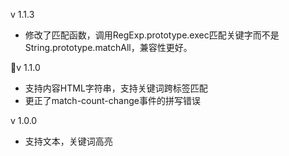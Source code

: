 v 1.1.3
  - 修改了匹配函数，调用RegExp.prototype.exec匹配关键字而不是String.prototype.matchAll，兼容性更好。

v 1.1.0
  - 支持内容HTML字符串，支持关键词跨标签匹配
  - 更正了match-count-change事件的拼写错误

v 1.0.0
  - 支持文本，关键词高亮